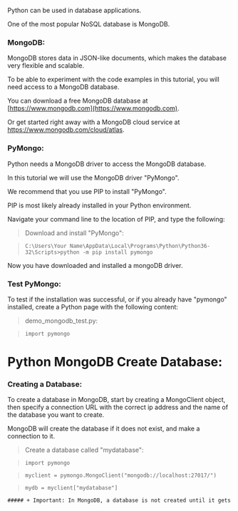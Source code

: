 Python can be used in database applications.

One of the most popular NoSQL database is MongoDB.

### MongoDB:
MongoDB stores data in JSON-like documents, which makes the database very flexible and scalable.

To be able to experiment with the code examples in this tutorial, you will need access to a MongoDB database.

You can download a free MongoDB database at [https://www.mongodb.com](https://www.mongodb.com).

Or get started right away with a MongoDB cloud service at https://www.mongodb.com/cloud/atlas.

### PyMongo:
Python needs a MongoDB driver to access the MongoDB database.

In this tutorial we will use the MongoDB driver "PyMongo".

We recommend that you use PIP to install "PyMongo".

PIP is most likely already installed in your Python environment.

Navigate your command line to the location of PIP, and type the following:
> Download and install "PyMongo":

> ```C:\Users\Your Name\AppData\Local\Programs\Python\Python36-32\Scripts>python -m pip install pymongo```

Now you have downloaded and installed a mongoDB driver.

### Test PyMongo:
To test if the installation was successful, or if you already have "pymongo" installed, create a Python page with the following content:
> demo_mongodb_test.py:

> ``import pymongo``

# Python MongoDB Create Database:
### Creating a Database:
To create a database in MongoDB, start by creating a MongoClient object, then specify a connection URL with the correct ip address and the name of the database you want to create.

MongoDB will create the database if it does not exist, and make a connection to it.
> Create a database called "mydatabase":

> ``import pymongo``

> ``myclient = pymongo.MongoClient("mongodb://localhost:27017/")``

> ``mydb = myclient["mydatabase"]``

```diff
##### + Important: In MongoDB, a database is not created until it gets content! #####
```
